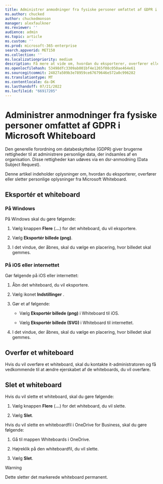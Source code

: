 ```yaml
---
title: Administrer anmodninger fra fysiske personer omfattet af GDPR i Microsoft Whiteboard
ms.author: chucked
author: chuckedmonson
manager: alexfaulkner
ms.reviewer: ''
audience: admin
ms.topic: article
ms.custom: ''
ms.prod: microsoft-365-enterprise
search.appverid: MET150
ms.collection: ''
ms.localizationpriority: medium
description: Få mere at vide om, hvordan du eksporterer, overfører eller sletter personlige oplysninger fra Microsoft Whiteboard.
ms.openlocfilehash: 53498dfc3309ab001bf4e1265f08c050ae464e61
ms.sourcegitcommit: 24827a509b3e78959ce67679646e572a0c996282
ms.translationtype: MT
ms.contentlocale: da-DK
ms.lasthandoff: 07/21/2022
ms.locfileid: "66917205"
---
```

# <a name="manage-gdpr-data-subject-requests-in-microsoft-whiteboard"></a>Administrer anmodninger fra fysiske personer omfattet af GDPR i Microsoft Whiteboard

Den generelle forordning om databeskyttelse (GDPR) giver brugerne rettigheder til at administrere personlige data, der indsamles af en organisation. Disse rettigheder kan udøves via en dsr-anmodning (Data Subject Request).

Denne artikel indeholder oplysninger om, hvordan du eksporterer, overfører eller sletter personlige oplysninger fra Microsoft Whiteboard.

## <a name="export-a-whiteboard"></a>Eksportér et whiteboard

### <a name="on-windows"></a>På Windows

På Windows skal du gøre følgende:

1. Vælg knappen **Flere** (**...**) for det whiteboard, du vil eksportere. 

2. Vælg **Eksportér billede (png)**.

3. I det vindue, der åbnes, skal du vælge en placering, hvor billedet skal gemmes.

### <a name="on-ios-or-the-web"></a>På iOS eller internettet

Gør følgende på iOS eller internettet:

1. Åbn det whiteboard, du vil eksportere.

2. Vælg ikonet **Indstillinger** .

3. Gør et af følgende:

   - Vælg **Eksportér billede (png)** i Whiteboard til iOS.

   - Vælg **Eksportér billede (SVG)** i Whiteboard til internettet.

4. I det vindue, der åbnes, skal du vælge en placering, hvor billedet skal gemmes.

## <a name="transfer-a-whiteboard"></a>Overfør et whiteboard

Hvis du vil overføre et whiteboard, skal du kontakte it-administratoren og få vedkommende til at ændre ejerskabet af de whiteboards, du vil overføre.

## <a name="delete-a-whiteboard"></a>Slet et whiteboard

Hvis du vil slette et whiteboard, skal du gøre følgende:

1. Vælg knappen **Flere** (**...**) for det whiteboard, du vil slette.

2. Vælg **Slet**.

Hvis du vil slette en whiteboardfil i OneDrive for Business, skal du gøre følgende:

1.  Gå til mappen Whiteboards i OneDrive.

2.  Højreklik på den whiteboardfil, du vil slette.

3. Vælg **Slet**.

>[!WARNING]
> Dette sletter det markerede whiteboard permanent.

